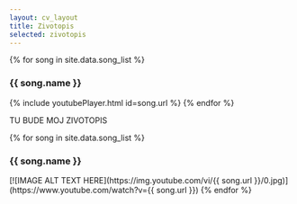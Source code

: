```yaml
---
layout: cv_layout
title: Zivotopis
selected: zivotopis
---
```


{% for song in site.data.song_list %}
<h3>{{ song.name }}</h3>
{% include youtubePlayer.html id=song.url %}
{% endfor %}

TU BUDE MOJ ZIVOTOPIS

{% for song in site.data.song_list %}
<h3>{{ song.name }}</h3>
[![IMAGE ALT TEXT HERE](https://img.youtube.com/vi/{{ song.url }}/0.jpg)](https://www.youtube.com/watch?v={{ song.url }})
{% endfor %}
